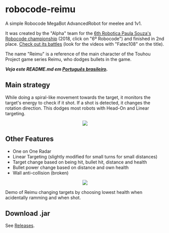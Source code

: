 # robocode-reimu
A simple Robocode MegaBot AdvancedRobot for meelee and 1v1. 

It was created by the "Alpha" team for the [6th Robotica Paula Souza's Robocode championship](http://www.robotica.cpscetec.com.br/eventos.php?pag=2018) (2018, click on "6º Robocode") and finished in 2nd place.
[Check out its battles](https://goo.gl/bB79ZQ) (look for the videos with "Fatec108" on the title).

The name "Reimu" is a reference of the main character of the Touhou Project game series Reimu, who dodges bullets in the game.

***Veja este README.md em [Português brasileiro](https://github.com/g-otn/robocode-reimu/blob/master/README.pt-BR.md).***

## Main strategy
While doing a spiral-like movement towards the target, it monitors the target's energy to check if it shot. 
If a shot is detected, it changes the rotation direction. This dodges most robots with Head-On and Linear targeting.

<p align="center">
  <img src="https://user-images.githubusercontent.com/44736064/59645892-a4ccbf80-914a-11e9-902a-5db055b0a4b3.gif">
</p>

## Other Features
- One on One Radar
- Linear Targeting (slightly modified for small turns for small distances)
- Target change based on being hit, bullet hit, distance and health
- Bullet power change based on distance and own health
- Wall anti-collision (broken)

<p align="center">
  <img src="https://user-images.githubusercontent.com/44736064/59646847-11e25400-914f-11e9-82ce-d75b3dc52f4d.gif">
</p>

Demo of Reimu changing targets by choosing lowest health when acidentally ramming and when shot.

## Download .jar
See [Releases](https://github.com/g-otn/robocode-reimu/releases).
